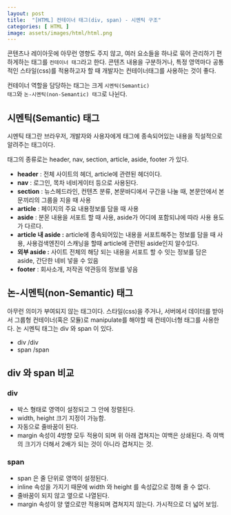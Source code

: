```yaml
---
layout: post
title:  "[HTML] 컨테이너 태그(div, span) - 시멘틱 구조"
categories: [ HTML ]
image: assets/images/html/html.png
---
```


콘텐츠나 레이아웃에 아무런 영향도 주지 않고, 여러 요소들을 하나로 묶어 관리하기 편하게하는 태그를 <code>컨테이너 태그</code>라고 한다. 콘텐츠 내용을 구분하거나, 특정 영역마다 공통적인 스타일(css)를 적용하고자 할 때 개발자는 컨테이너태그를 사용하는 것이 좋다.

컨테이너 역할을 담당하는 태그는 크게 <code>시멘틱(Semantic) 태그</code>와 <code>논-시멘틱(non-Semantic) 태그</code>로 나뉜다.

## 시멘틱(Semantic) 태그


시멘틱 태그란 브라우저, 개발자와 사용자에게 태그에 종속되어있는 내용을 직설적으로 알려주는 태그이다.

태그의 종류로는 header, nav, section, article, aside, footer 가 있다.

-   **header** : 전체 사이트의 헤더, article에 관련된 헤더이다.
-   **nav** : 로그인, 목차 네비게이터 등으로 사용된다.
-   **section** : 뉴스헤드라인, 컨텐츠 분류, 본문바디에서 구간을 나눌 때, 본문안에서 본문끼리의 그룹을 지을 때 사용
-   **article** : 페이지의 주요 내용정보를 담을 때 사용
-   **aside** : 분몬 내용을 서포트 할 때 사용, aside가 어디에 포함되냐에 따라 사용 용도가 다르다.
-   **article 내 aside :** article에 종속되어있는 내용을 서포트해주는 정보를 담을 때 사용, 사용검색엔진이 스캐닝을 할때 article에 관련된 aside인지 알수있다.
-   **외부 aside :** 사이트 전체의 해당 되는 내용을 서포트 할 수 잇는 정보를 담은 aside, 간단한 네비 넣을 수 있음
-   **footer** : 회사소개, 저작권 약관등의 정보를 넣음

## 논-시멘틱(non-Semantic) 태그

아무런 의미가 부여되지 않는 태그이다. 스타일(css)을 주거나, 서버에서 데이터를 받아서 그룹형 컨테이너(혹은 모듈)로 manipulate를 해야할 때 컨테이너형 태그를 사용한다. 논 시멘틱 태그는 div 와 span 이 있다.

-   div /div
-   span /span

## div 와 span 비교

### div

-   박스 형태로 영역이 설정되고 그 안에 정렬된다.
-   width, height 크기 지정이 가능함.
-   자동으로 줄바꿈이 된다.
-   margin 속성이 4방향 모두 적용이 되며 위 아래 겹쳐지는 여백은 상쇄된다. 즉 여백의 크기가 더해서 2배가 되는 것이 아니라 겹쳐지는 것.

### span

-   span 은 줄 단위로 영역이 설정된다.
-   inline 속성을 가지기 때문에 width 와 height 를 속성값으로 정해 줄 수 없다.
-   줄바꿈이 되지 않고 옆으로 나열된다.
-   margin 속성이 양 옆으로만 적용되며 겹쳐지지 않는다. 가시적으로 더 넓어 보임.